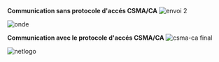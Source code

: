 **Communication sans protocole d'accés CSMA/CA**
![envoi 2](https://user-images.githubusercontent.com/58481599/97761356-cba05180-1b05-11eb-9c55-88a286a5f85a.PNG)

![onde](https://user-images.githubusercontent.com/58481599/97761441-01453a80-1b06-11eb-8679-f180c93ff399.png)

**Communication avec le protocole d'accés CSMA/CA**
![csma-ca final](https://user-images.githubusercontent.com/58481599/97761388-e377d580-1b05-11eb-9562-91cd360e14ae.png)

![netlogo](https://user-images.githubusercontent.com/58481599/97761430-fb4f5980-1b05-11eb-8fac-abb93c7b1184.PNG)
